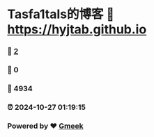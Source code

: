 # Tasfa1tals的博客 :link: https://hyjtab.github.io 
### :page_facing_up: [2](https://hyjtab.github.io/tag.html) 
### :speech_balloon: 0 
### :hibiscus: 4934 
### :alarm_clock: 2024-10-27 01:19:15 
### Powered by :heart: [Gmeek](https://github.com/Meekdai/Gmeek)
